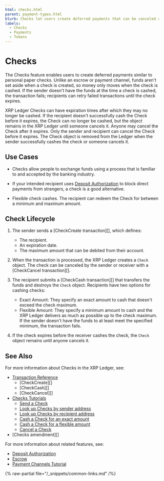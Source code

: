```yaml
---
html: checks.html
parent: payment-types.html
blurb: Checks let users create deferred payments that can be canceled or cashed by the intended recipients.
labels:
  - Checks
  - Payments
  - Tokens
---
```

# Checks

The Checks feature enables users to create deferred payments similar to personal paper checks. Unlike an escrow or payment channel, funds aren't set aside when a check is created, so money only moves when the check is cashed. If the sender doesn't have the funds at the time a check is cashed, the transaction fails; recipients can retry failed transactions until the check expires.

XRP Ledger Checks can have expiration times after which they may no longer be cashed. If the recipient doesn't successfully cash the Check before it expires, the Check can no longer be cashed, but the object remains in the XRP Ledger until someone cancels it. Anyone may cancel the Check after it expires. Only the sender and recipient can cancel the Check before it expires. The Check object is removed from the Ledger when the sender successfully cashes the check or someone cancels it.

## Use Cases

- Checks allow people to exchange funds using a process that is familiar to and accepted by the banking industry.

- If your intended recipient uses [Deposit Authorization](../accounts/depositauth.md) to block direct payments from strangers, a check is a good alternative.

- Flexible check cashes. The recipient can redeem the Check for between a minimum and maximum amount.


## Check Lifecycle

1. The sender sends a [CheckCreate transaction][], which defines:
    - The recipient.
    - An expiration date.
    - The maximum amount that can be debited from their account.

2. When the transaction is processed, the XRP Ledger creates a `Check` object. The check can be canceled by the sender or receiver with a [CheckCancel transaction][].

3. The recipient submits a [CheckCash transaction][] that transfers the funds and destroys the `Check` object. Recipients have two options for cashing checks:
    - Exact Amount: They specify an exact amount to cash that doesn't exceed the check maximum.
    - Flexible Amount: They specify a minimum amount to cash and the XRP Ledger delivers as much as possible up to the check maximum. If the sender doesn't have the funds to at least meet the specified minimum, the transaction fails.

4. If the check expires before the receiver cashes the check, the `Check` object remains until anyone cancels it.



## See Also

For more information about Checks in the XRP Ledger, see:

- [Transaction Reference](../../references/protocol/transactions/types/index.md)
    - [CheckCreate][]
    - [CheckCash][]
    - [CheckCancel][]
- [Checks Tutorials](../../tutorials/use-specialized-payment-types/use-checks/use-checks.md)
    - [Send a Check](../../tutorials/use-specialized-payment-types/use-checks/send-a-check.md)
    - [Look up Checks by sender address](../../tutorials/use-specialized-payment-types/use-checks/look-up-checks-by-sender.md)
    - [Look up Checks by recipient address](../../tutorials/use-specialized-payment-types/use-checks/look-up-checks-by-recipient.md)
    - [Cash a Check for an exact amount](../../tutorials/use-specialized-payment-types/use-checks/cash-a-check-for-an-exact-amount.md)
    - [Cash a Check for a flexible amount](../../tutorials/use-specialized-payment-types/use-checks/cash-a-check-for-a-flexible-amount.md)
    - [Cancel a Check](../../tutorials/use-specialized-payment-types/use-checks/cancel-a-check.md)
- [Checks amendment][]

For more information about related features, see:

* [Deposit Authorization](../accounts/depositauth.md)
* [Escrow](escrow.md)
* [Payment Channels Tutorial](../../tutorials/use-specialized-payment-types/use-payment-channels.md)

{% raw-partial file="/_snippets/common-links.md" /%}
